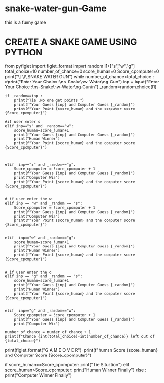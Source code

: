 # snake-water-gun-Game
this is a funny game
# CREATE A SNAKE GAME USING PYTHON
from pyfiglet import figlet_format
import random
l1=["s","w","g"]
total_choice=10
number_of_chance=0
score_human=0
Score_cpomputer=0
print("\t \t\tSNAKE WATER GUN")
while number_of_chance<total_choice :
     #print("Enter Your Choice :\ns-Snake\nw-Water\ng-Gun")
    inp = input("Enter Your Choice :\ns-Snake\nw-Water\ng-Gun\n")
    _random=random.choice(l1)

    if _random==inp :
        print("Tie ,No one get points ")
        print(f"Your Guess {inp} and Computer Guess {_random}")
        print(f"Your Point {score_human} and the computer score {Score_cpomputer}")

    #if user enter s
    elif inp=="s" and _random=="w":
        score_human=score_human+1
        print(f"Your Guess {inp} and Computer Guess {_random}")
        print("Human Winner")
        print(f"Your Point {score_human} and the computer score {Score_cpomputer}")



    elif  inp=="s" and _random=="g":
        Score_cpomputer = Score_cpomputer + 1
        print(f"Your Guess {inp} and Computer Guess {_random}")
        print("Computer Win")
        print(f"Your Point {score_human} and the computer score {Score_cpomputer}")


    # if user enter the w
    elif inp == "w" and _random == "s":
        Score_cpomputer = Score_cpomputer + 1
        print(f"Your Guess {inp} and Computer Guess {_random}")
        print("Computer Win")
        print(f"Your Point {score_human} and the computer score {Score_cpomputer}")


    elif  inp=="w" and _random=="g":
        score_human=score_human+1
        print(f"Your Guess {inp} and Computer Guess {_random}")
        print("Human Winner")
        print(f"Your Point {score_human} and the computer score {Score_cpomputer}")


    # if user enter the g
    elif inp == "g" and _random == "s":
        score_human=score_human+1
        print(f"Your Guess {inp} and Computer Guess {_random}")
        print("Human Winner")
        print(f"Your Point {score_human} and the computer score {Score_cpomputer}")


    elif  inp=="g" and _random=="w":
        Score_cpomputer = Score_cpomputer + 1
        print(f"Your Guess {inp} and Computer Guess {_random}")
        print("Computer Win")

    number_of_chance = number_of_chance + 1
    print(f"Chance {int(total_choice)-int(number_of_chance)} left out of {total_choice}")


print(figlet_format("G A M E  O V E R"))
print(f"human Score {score_human} and Computer Score {Score_cpomputer}")

if score_human==Score_cpomputer:
    print("Tie Situation")
elif score_human>Score_cpomputer:
    print("Human Winner Finally")
else :
    print("Computer Winner Finally")



